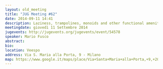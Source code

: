 ```yaml
---
layout: old_meeting
title: "JUG Meeting #62"
date: 2014-09-11 14:41
description: Laziness, trampolines, monoids and other functional amenities this is not your father's Java
meetingdate: giovedì 11 Settembre 2014
jugevents: http://jugevents.org/jugevents/event/54578
speaker: Mario Fusco
abstract: 
bio: 
location: Veespo
address: Via S. Maria alla Porta, 9 - Milano
map: https://www.google.it/maps/place/Via+Santa+Maria+alla+Porta,+9,+20123+Milano/@45.4664129,9.1817829,17z/data=!4m2!3m1!1s0x4786c153a8292d05:0x4c6f0a73c08286b9
---
```

